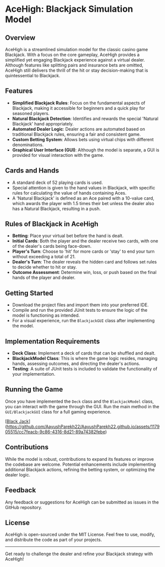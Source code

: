# AceHigh: Blackjack Simulation Model

## Overview
AceHigh is a streamlined simulation model for the classic casino game Blackjack. With a focus on the core gameplay, AceHigh provides a simplified yet engaging Blackjack experience against a virtual dealer. Although features like splitting pairs and insurance bets are omitted, AceHigh still delivers the thrill of the hit or stay decision-making that is quintessential to Blackjack.

## Features
- **Simplified Blackjack Rules**: Focus on the fundamental aspects of Blackjack, making it accessible for beginners and a quick play for seasoned players.
- **Natural Blackjack Detection**: Identifies and rewards the special 'Natural Blackjack' hand appropriately.
- **Automated Dealer Logic**: Dealer actions are automated based on traditional Blackjack rules, ensuring a fair and consistent game.
- **Custom Betting System**: Allows bets using virtual chips with different denominations.
- **Graphical User Interface (GUI)**: Although the model is separate, a GUI is provided for visual interaction with the game.

## Cards and Hands
- A standard deck of 52 playing cards is used.
- Special attention is given to the hand values in Blackjack, with specific rules for calculating the value of hands containing Aces.
- A 'Natural Blackjack' is defined as an Ace paired with a 10-value card, which awards the player with 1.5 times their bet unless the dealer also has a Natural Blackjack, resulting in a push.

## Rules of Blackjack in AceHigh
- **Betting**: Place your virtual bet before the hand is dealt.
- **Initial Cards**: Both the player and the dealer receive two cards, with one of the dealer's cards being face-down.
- **Player's Turn**: Choose to 'hit' for more cards or 'stay' to end your turn without exceeding a total of 21.
- **Dealer's Turn**: The dealer reveals the hidden card and follows set rules to decide whether to hit or stay.
- **Outcome Assessment**: Determine win, loss, or push based on the final hands of the player and dealer.

## Getting Started
- Download the project files and import them into your preferred IDE.
- Compile and run the provided JUnit tests to ensure the logic of the model is functioning as intended.
- For a visual experience, run the `BlackjackGUI` class after implementing the model.

## Implementation Requirements
- **Deck Class**: Implement a deck of cards that can be shuffled and dealt.
- **BlackjackModel Class**: This is where the game logic resides, managing hands, assessing outcomes, and directing the dealer's actions.
- **Testing**: A suite of JUnit tests is included to validate the functionality of your implementation.

## Running the Game
Once you have implemented the `Deck` class and the `BlackjackModel` class, you can interact with the game through the GUI. Run the main method in the `GUI/BlackjackGUI` class for a full gaming experience.

[[Black Jack](BlackJack.mp4)](https://github.com/AayushParekh22/AayushParekh22.github.io/assets/117905515/cc7feacb-9c86-4316-8d21-89a74382febe)

## Contributions
While the model is robust, contributions to expand its features or improve the codebase are welcome. Potential enhancements include implementing additional Blackjack actions, refining the betting system, or optimizing the dealer logic.

## Feedback
Any feedback or suggestions for AceHigh can be submitted as issues in the GitHub repository.

## License
AceHigh is open-sourced under the MIT License. Feel free to use, modify, and distribute the code as part of your projects.

---

Get ready to challenge the dealer and refine your Blackjack strategy with AceHigh!
